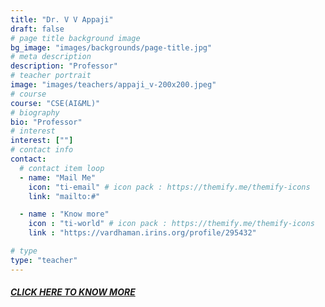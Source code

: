 ```yaml
---
title: "Dr. V V Appaji"
draft: false
# page title background image
bg_image: "images/backgrounds/page-title.jpg"
# meta description
description: "Professor"
# teacher portrait
image: "images/teachers/appaji_v-200x200.jpeg"
# course
course: "CSE(AI&ML)"
# biography
bio: "Professor"
# interest
interest: [""]
# contact info
contact:
  # contact item loop
  - name: "Mail Me"
    icon: "ti-email" # icon pack : https://themify.me/themify-icons
    link: "mailto:#"

  - name : "Know more"
    icon : "ti-world" # icon pack : https://themify.me/themify-icons
    link : "https://vardhaman.irins.org/profile/295432"

# type
type: "teacher"
---
```


##### [CLICK HERE TO KNOW MORE](https://vardhaman.irins.org/profile/295432)
